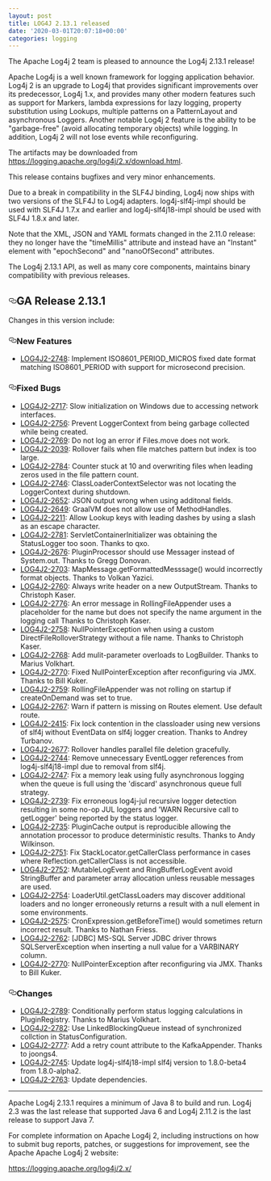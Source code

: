 ```yaml
---
layout: post
title: LOG4J 2.13.1 released
date: '2020-03-01T20:07:18+00:00'
categories: logging
---
```

<p>The Apache Log4j 2 team is pleased to announce the Log4j 2.13.1 release!</p>
<p>Apache Log4j is a well known framework for logging application behavior. Log4j 2 is an upgrade
to Log4j that provides significant improvements over its predecessor, Log4j 1.x, and provides
many other modern features such as support for Markers, lambda expressions for lazy logging,
property substitution using Lookups, multiple patterns on a PatternLayout and asynchronous
Loggers. Another notable Log4j 2 feature is the ability to be "garbage-free" (avoid allocating
temporary objects) while logging. In addition, Log4j 2 will not lose events while reconfiguring.</p>
<p>The artifacts may be downloaded from <a href="https://logging.apache.org/log4j/2.x/download.html" rel="nofollow">https://logging.apache.org/log4j/2.x/download.html</a>.</p>
<p>This release contains bugfixes and very minor enhancements.</p>
<p>Due to a break in compatibility in the SLF4J binding, Log4j now ships with two versions of the SLF4J to Log4j adapters.
log4j-slf4j-impl should be used with SLF4J 1.7.x and earlier and log4j-slf4j18-impl should be used with SLF4J 1.8.x and
later.</p>
<p>Note that the XML, JSON and YAML formats changed in the 2.11.0 release: they no longer have the "timeMillis" attribute
and instead have an "Instant" element with "epochSecond" and "nanoOfSecond" attributes.</p>
<p>The Log4j 2.13.1 API, as well as many core components, maintains binary compatibility with previous releases.</p>
<h2><a id="user-content-ga-release-2131" class="anchor" aria-hidden="true" href="#ga-release-2131"><svg class="octicon octicon-link" viewBox="0 0 16 16" version="1.1" width="16" height="16" aria-hidden="true"><path fill-rule="evenodd" d="M4 9h1v1H4c-1.5 0-3-1.69-3-3.5S2.55 3 4 3h4c1.45 0 3 1.69 3 3.5 0 1.41-.91 2.72-2 3.25V8.59c.58-.45 1-1.27 1-2.09C10 5.22 8.98 4 8 4H4c-.98 0-2 1.22-2 2.5S3 9 4 9zm9-3h-1v1h1c1 0 2 1.22 2 2.5S13.98 12 13 12H9c-.98 0-2-1.22-2-2.5 0-.83.42-1.64 1-2.09V6.25c-1.09.53-2 1.84-2 3.25C6 11.31 7.55 13 9 13h4c1.45 0 3-1.69 3-3.5S14.5 6 13 6z"></path></svg></a>GA Release 2.13.1</h2>
<p>Changes in this version include:</p>
<h3><a id="user-content-new-features" class="anchor" aria-hidden="true" href="#new-features"><svg class="octicon octicon-link" viewBox="0 0 16 16" version="1.1" width="16" height="16" aria-hidden="true"><path fill-rule="evenodd" d="M4 9h1v1H4c-1.5 0-3-1.69-3-3.5S2.55 3 4 3h4c1.45 0 3 1.69 3 3.5 0 1.41-.91 2.72-2 3.25V8.59c.58-.45 1-1.27 1-2.09C10 5.22 8.98 4 8 4H4c-.98 0-2 1.22-2 2.5S3 9 4 9zm9-3h-1v1h1c1 0 2 1.22 2 2.5S13.98 12 13 12H9c-.98 0-2-1.22-2-2.5 0-.83.42-1.64 1-2.09V6.25c-1.09.53-2 1.84-2 3.25C6 11.31 7.55 13 9 13h4c1.45 0 3-1.69 3-3.5S14.5 6 13 6z"></path></svg></a>New Features</h3>
<ul>
<li><a href="https://issues.apache.org/jira/browse/LOG4J2-2748" rel="nofollow">LOG4J2-2748</a>:
Implement ISO8601_PERIOD_MICROS fixed date format matching ISO8601_PERIOD with support for microsecond precision.</li>
</ul>
<h3><a id="user-content-fixed-bugs" class="anchor" aria-hidden="true" href="#fixed-bugs"><svg class="octicon octicon-link" viewBox="0 0 16 16" version="1.1" width="16" height="16" aria-hidden="true"><path fill-rule="evenodd" d="M4 9h1v1H4c-1.5 0-3-1.69-3-3.5S2.55 3 4 3h4c1.45 0 3 1.69 3 3.5 0 1.41-.91 2.72-2 3.25V8.59c.58-.45 1-1.27 1-2.09C10 5.22 8.98 4 8 4H4c-.98 0-2 1.22-2 2.5S3 9 4 9zm9-3h-1v1h1c1 0 2 1.22 2 2.5S13.98 12 13 12H9c-.98 0-2-1.22-2-2.5 0-.83.42-1.64 1-2.09V6.25c-1.09.53-2 1.84-2 3.25C6 11.31 7.55 13 9 13h4c1.45 0 3-1.69 3-3.5S14.5 6 13 6z"></path></svg></a>Fixed Bugs</h3>
<ul>
<li><a href="https://issues.apache.org/jira/browse/LOG4J2-2717" rel="nofollow">LOG4J2-2717</a>:
Slow initialization on Windows due to accessing network interfaces.</li>
<li><a href="https://issues.apache.org/jira/browse/LOG4J2-2756" rel="nofollow">LOG4J2-2756</a>:
Prevent LoggerContext from being garbage collected while being created.</li>
<li><a href="https://issues.apache.org/jira/browse/LOG4J2-2769" rel="nofollow">LOG4J2-2769</a>:
Do not log an error if Files.move does not work.</li>
<li><a href="https://issues.apache.org/jira/browse/LOG4J2-2039" rel="nofollow">LOG4J2-2039</a>:
Rollover fails when file matches pattern but index is too large.</li>
<li><a href="https://issues.apache.org/jira/browse/LOG4J2-2784" rel="nofollow">LOG4J2-2784</a>:
Counter stuck at 10 and overwriting files when leading zeros used in the file pattern count.</li>
<li><a href="https://issues.apache.org/jira/browse/LOG4J2-2746" rel="nofollow">LOG4J2-2746</a>:
ClassLoaderContextSelector was not locating the LoggerContext during shutdown.</li>
<li><a href="https://issues.apache.org/jira/browse/LOG4J2-2652" rel="nofollow">LOG4J2-2652</a>:
JSON output wrong when using additonal fields.</li>
<li><a href="https://issues.apache.org/jira/browse/LOG4J2-2649" rel="nofollow">LOG4J2-2649</a>:
GraalVM does not allow use of MethodHandles.</li>
<li><a href="https://issues.apache.org/jira/browse/LOG4J2-2211" rel="nofollow">LOG4J2-2211</a>:
Allow Lookup keys with leading dashes by using a slash as an escape character.</li>
<li><a href="https://issues.apache.org/jira/browse/LOG4J2-2781" rel="nofollow">LOG4J2-2781</a>:
ServletContainerInitializer was obtaining the StatusLogger too soon. Thanks to qxo.</li>
<li><a href="https://issues.apache.org/jira/browse/LOG4J2-2676" rel="nofollow">LOG4J2-2676</a>:
PluginProcessor should use Messager instead of System.out. Thanks to Gregg Donovan.</li>
<li><a href="https://issues.apache.org/jira/browse/LOG4J2-2703" rel="nofollow">LOG4J2-2703</a>:
MapMessage.getFormattedMesssage() would incorrectly format objects. Thanks to Volkan Yazici.</li>
<li><a href="https://issues.apache.org/jira/browse/LOG4J2-2760" rel="nofollow">LOG4J2-2760</a>:
Always write header on a new OutputStream. Thanks to Christoph Kaser.</li>
<li><a href="https://issues.apache.org/jira/browse/LOG4J2-2776" rel="nofollow">LOG4J2-2776</a>:
An error message in RollingFileAppender uses a placeholder for the name but does not specify the name
argument in the logging call Thanks to Christoph Kaser.</li>
<li><a href="https://issues.apache.org/jira/browse/LOG4J2-2758" rel="nofollow">LOG4J2-2758</a>:
NullPointerException when using a custom DirectFileRolloverStrategy without a file name. Thanks to Christoph Kaser.</li>
<li><a href="https://issues.apache.org/jira/browse/LOG4J2-2768" rel="nofollow">LOG4J2-2768</a>:
Add mulit-parameter overloads to LogBuilder. Thanks to Marius Volkhart.</li>
<li><a href="https://issues.apache.org/jira/browse/LOG4J2-2770" rel="nofollow">LOG4J2-2770</a>:
Fixed NullPointerException after reconfiguring via JMX. Thanks to Bill Kuker.</li>
<li><a href="https://issues.apache.org/jira/browse/LOG4J2-2759" rel="nofollow">LOG4J2-2759</a>:
RollingFileAppender was not rolling on startup if createOnDemand was set to true.</li>
<li><a href="https://issues.apache.org/jira/browse/LOG4J2-2767" rel="nofollow">LOG4J2-2767</a>:
Warn if pattern is missing on Routes element. Use default route.</li>
<li><a href="https://issues.apache.org/jira/browse/LOG4J2-2415" rel="nofollow">LOG4J2-2415</a>:
Fix lock contention in the classloader using new versions of slf4j without EventData on slf4j logger creation. Thanks to Andrey Turbanov.</li>
<li><a href="https://issues.apache.org/jira/browse/LOG4J2-2677" rel="nofollow">LOG4J2-2677</a>:
Rollover handles parallel file deletion gracefully.</li>
<li><a href="https://issues.apache.org/jira/browse/LOG4J2-2744" rel="nofollow">LOG4J2-2744</a>:
Remove unnecessary EventLogger references from log4j-slf4j18-impl due to removal from slf4j.</li>
<li><a href="https://issues.apache.org/jira/browse/LOG4J2-2747" rel="nofollow">LOG4J2-2747</a>:
Fix a memory leak using fully asynchronous logging when the queue is full using the 'discard' asynchronous queue full strategy.</li>
<li><a href="https://issues.apache.org/jira/browse/LOG4J2-2739" rel="nofollow">LOG4J2-2739</a>:
Fix erroneous log4j-jul recursive logger detection resulting in some no-op JUL loggers and 'WARN Recursive call to getLogger' being reported by the status logger.</li>
<li><a href="https://issues.apache.org/jira/browse/LOG4J2-2735" rel="nofollow">LOG4J2-2735</a>:
PluginCache output is reproducible allowing the annotation processor to produce deterministic results. Thanks to Andy Wilkinson.</li>
<li><a href="https://issues.apache.org/jira/browse/LOG4J2-2751" rel="nofollow">LOG4J2-2751</a>:
Fix StackLocator.getCallerClass performance in cases where Reflection.getCallerClass is not accessible.</li>
<li><a href="https://issues.apache.org/jira/browse/LOG4J2-2752" rel="nofollow">LOG4J2-2752</a>:
MutableLogEvent and RingBufferLogEvent avoid StringBuffer and parameter array allocation unless reusable messages are used.</li>
<li><a href="https://issues.apache.org/jira/browse/LOG4J2-2754" rel="nofollow">LOG4J2-2754</a>:
LoaderUtil.getClassLoaders may discover additional loaders and no longer erroneously returns a result with a null element in some environments.</li>
<li><a href="https://issues.apache.org/jira/browse/LOG4J2-2575" rel="nofollow">LOG4J2-2575</a>:
CronExpression.getBeforeTime() would sometimes return incorrect result. Thanks to Nathan Friess.</li>
<li><a href="https://issues.apache.org/jira/browse/LOG4J2-2762" rel="nofollow">LOG4J2-2762</a>:
[JDBC] MS-SQL Server JDBC driver throws SQLServerException when inserting a null value for a VARBINARY column.</li>
<li><a href="https://issues.apache.org/jira/browse/LOG4J2-2770" rel="nofollow">LOG4J2-2770</a>:
NullPointerException after reconfiguring via JMX. Thanks to Bill Kuker.</li>
</ul>
<h3><a id="user-content-changes" class="anchor" aria-hidden="true" href="#changes"><svg class="octicon octicon-link" viewBox="0 0 16 16" version="1.1" width="16" height="16" aria-hidden="true"><path fill-rule="evenodd" d="M4 9h1v1H4c-1.5 0-3-1.69-3-3.5S2.55 3 4 3h4c1.45 0 3 1.69 3 3.5 0 1.41-.91 2.72-2 3.25V8.59c.58-.45 1-1.27 1-2.09C10 5.22 8.98 4 8 4H4c-.98 0-2 1.22-2 2.5S3 9 4 9zm9-3h-1v1h1c1 0 2 1.22 2 2.5S13.98 12 13 12H9c-.98 0-2-1.22-2-2.5 0-.83.42-1.64 1-2.09V6.25c-1.09.53-2 1.84-2 3.25C6 11.31 7.55 13 9 13h4c1.45 0 3-1.69 3-3.5S14.5 6 13 6z"></path></svg></a>Changes</h3>
<ul>
<li><a href="https://issues.apache.org/jira/browse/LOG4J2-2789" rel="nofollow">LOG4J2-2789</a>:
Conditionally perform status logging calculations in PluginRegistry. Thanks to Marius Volkhart.</li>
<li><a href="https://issues.apache.org/jira/browse/LOG4J2-2782" rel="nofollow">LOG4J2-2782</a>:
Use LinkedBlockingQueue instead of synchronized collction in StatusConfiguration.</li>
<li><a href="https://issues.apache.org/jira/browse/LOG4J2-2777" rel="nofollow">LOG4J2-2777</a>:
Add a retry count attribute to the KafkaAppender. Thanks to joongs4.</li>
<li><a href="https://issues.apache.org/jira/browse/LOG4J2-2745" rel="nofollow">LOG4J2-2745</a>:
Update log4j-slf4j18-impl slf4j version to 1.8.0-beta4 from 1.8.0-alpha2.</li>
<li><a href="https://issues.apache.org/jira/browse/LOG4J2-2763" rel="nofollow">LOG4J2-2763</a>:
Update dependencies.</li>
</ul>
<hr>
<p>Apache Log4j 2.13.1 requires a minimum of Java 8 to build and run. Log4j 2.3 was the
last release that supported Java 6 and Log4j 2.11.2 is the last release to support Java 7.</p>
<p>For complete information on Apache Log4j 2, including instructions on how to submit bug
reports, patches, or suggestions for improvement, see the Apache Apache Log4j 2 website:</p>
<p><a href="https://logging.apache.org/log4j/2.x/" rel="nofollow">https://logging.apache.org/log4j/2.x/</a></p>
